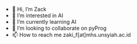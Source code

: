 - 👋 Hi, I’m Zack
- 👀 I’m interested in AI
- 🌱 I’m currently learning AI
- 💞️ I’m looking to collaborate on pyProg
- 📫 How to reach me zaki_f[at]mhs.unsyiah.ac.id

<!---
zakland/zakland is a ✨ LAB TASKS ✨ repository because its `README.md` (this file) appears on your GitHub profile.
You can click the Preview link to take a look at your changes.
--->
